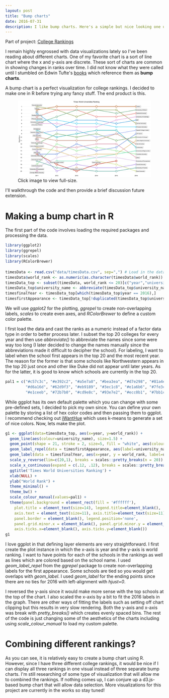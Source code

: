 ```yaml
---
layout: post
title: "Bump charts"
date: 2016-07-31
description: I like bump charts. Here's a simple but nice looking one using R + ggplot.
---
```


Part of project: [College Rankings](http://data-slinky.com/project/3_College_rankings/)

I remain highly engrossed with data visualizations lately so I've been reading about 
different charts. One of my favorite chart is a sort of line chart where the x and y-axis 
are discrete. These sort of charts are common in showing changes in ranks 
over time. I did not know what they were called until I stumbled on Edwin Tufte's 
[books](http://www.edwardtufte.com/bboard/q-and-a-fetch-msg?msg_id=0003nk) which 
reference them as __bump charts__.

A bump chart is a perfect visualization for college rankings. I decided to make one in R 
before trying any fancy stuff. The end product is this.

<figure>
 <a href="/img/Times_Top20.png" data-lightbox="appfoundry_image_set" data-title="Source: 
 Times Higher Education World University Rankings">
  <img src="/img/Times_Top20.png" alt="Bump chart" style="max-width:100%;"/>
</a>
 <div class="col caption">Click image to view full-size. </div>
 </figure>

I'll walkthrough the code and then provide a brief discussion future extension.

# Making a bump chart in R

The first part of the code involves loading the required packages and processing the data.

```R
library(ggplot2)
library(ggrepel)
library(scales)
library(RColorBrewer)

timesData <- read.csv("data/timesData.csv", sep=",") # Load in the data
timesData$world_rank <- as.numeric(as.character(timesData$world_rank))
timesData_top <- subset(timesData, world_rank <= 20)[c("year","university_name", "world_rank")] 
timesData_top$university_name <- abbreviate(timesData_top$university_name,25)
timesfinalYear <- timesData_top[which(timesData_top$year == 2016),]
timesfirstAppearance <- timesData_top[!duplicated(timesData_top$university_name) & timesData_top$year != 2016,]
```

We will use _ggplot2_ for the plotting, _ggrepel_ to create non-overlapping labels, 
_scales_ to create even axes, and _RColorBrewer_ to define a custom color palette.

I first load the data and cast the ranks as a numeric instead of a factor data type in 
order to better process later. I subset the top 20 colleges for every year and then use
_abbreviate()_ to abbreviate the names since some were way too long (I later decided to 
change the names manually since the abbreviations made it difficult to decipher the 
school). For labeling, I want to label when the school first appears in the top 20 and 
the most recent year. The reason for the former is that some schools like Northwestern 
appears in the top 20 just once and other like Duke did not appear until later years. As 
for the latter, it is good to know which schools are currently in the top 20.

```R
pal1 = c("#c57c3c", "#e392c2", "#a5e7a8", "#bea3ea", "#d7e298", "#81a4e3", "#a6b16a", "#a7baf2", "#e4c587", "#5ab6e6",
         "#d6a16d", "#62d9f3", "#eb9189", "#3ec1c8", "#e1a6b6", "#7fe3c5", "#e5b4e2", "#8bba83", "#cd5136", "#84bb9c",
         "#e1ceeb", "#72b7b0", "#cd9e8c", "#93e7e2", "#ecc0b1", "#7bb1c6", "#d8e8c5", "#acbadd", "#b2b593", "#acd8eb")
```

While ggplot has its own default palette which you can change with some pre-defined sets,
I decided to pick my own since. You can define your own palette by storing a list of hex 
color codes and then passing them to ggplot. I recommend checking out 
[iWantHue](https://github.com/medialab/iwanthue) which uses k-means to generate a set
of nice colors. Now, lets make the plot.

```R
g1 <- ggplot(data=timesData_top, aes(x=year, y=world_rank)) + 
  geom_line(aes(colour=university_name), size=1.5) + 
  geom_point(shape = 21, stroke = 2, size=5, fill = "white", aes(colour=university_name)) + 
  geom_label_repel(data = timesfirstAppearance, aes(label=university_name), size=3, fontface = "bold", color='#2f2f2f') +
  geom_label(data = timesfinalYear, aes(x=year, y = world_rank, label=university_name), size=3, fontface = "bold", color='#2f2f2f', hjust=0) +
  scale_y_reverse(lim=c(20,1), breaks = scales::pretty_breaks(n = 20)) +
  scale_x_continuous(expand = c(.12, .12), breaks = scales::pretty_breaks(n = 5)) +
  ggtitle('Times World Universities Ranking') +
  xlab(NULL) +
  ylab("World Rank") +
  theme_minimal() +
  theme_bw() +
  scale_colour_manual(values=pal1) + 
  theme(panel.background = element_rect(fill = '#ffffff'),
    plot.title = element_text(size=14), legend.title=element_blank(),
    axis.text = element_text(size=11), axis.title=element_text(size=11), 
    panel.border = element_blank(), legend.position='none', 
    panel.grid.minor.x = element_blank(), panel.grid.minor.y = element_blank(),
    axis.ticks.x=element_blank(), axis.ticks.y=element_blank())
g1
```

I love ggplot in that defining layer elements are very straightforward. I first create the
plot instance in which the x-axis is year and the y-axis is world ranking. I want to have 
points for each of the schools in the rankings as well as lines which are colored based on
the school name.  I used _geom_label_repel_ from the _ggrepel_ package to create 
non-overlapping labels for the first appearance. Some schools are tied so you would get 
overlaps with _geom_label_. I used _geom_label_ for the ending points since there are no
ties for 2016 with left-alignment with _hjust=0_.

I reversed the y-axis since it would make more sense with the top schools at the top of 
the chart. I also scaled the x-axis by a bit to fit the 2016 labels in the graph. There are 
other ways of fitting the labels such as setting off chart clipping but this results in very 
slow rendering. Both the y-axis and x-axis was break with _pretty_breaks()_ which creates 
evenly spaced bins. The rest of the code is just changing some of the aesthetics of the 
charts including using _scale_colour_manual_ to load my custom palette.

# Combining different rankings?

As you can see, it is relatively easy to create a bump chart using R. However, since I have 
three different college rankings, it would be nice if I can display all three rankings in
one visual instead of three separate bump charts. I'm still researching of some type of
visualization that will allow me to combined the rankings. If nothing comes up, I can 
conjure up a d3.js-based bump chart that will allow data selection. More visualizations 
for this project are currently in the works so stay tuned!
